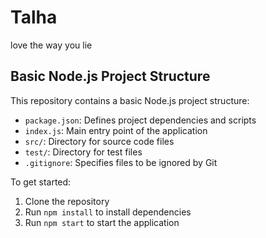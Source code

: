 # Talha

love the way you lie

## Basic Node.js Project Structure

This repository contains a basic Node.js project structure:

- `package.json`: Defines project dependencies and scripts
- `index.js`: Main entry point of the application
- `src/`: Directory for source code files
- `test/`: Directory for test files
- `.gitignore`: Specifies files to be ignored by Git

To get started:

1. Clone the repository
2. Run `npm install` to install dependencies
3. Run `npm start` to start the application
